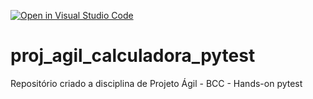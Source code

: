 [![Open in Visual Studio Code](https://classroom.github.com/assets/open-in-vscode-c66648af7eb3fe8bc4f294546bfd86ef473780cde1dea487d3c4ff354943c9ae.svg)](https://classroom.github.com/online_ide?assignment_repo_id=8298582&assignment_repo_type=AssignmentRepo)
# proj_agil_calculadora_pytest
Repositório criado a disciplina de Projeto Ágil - BCC - Hands-on pytest
